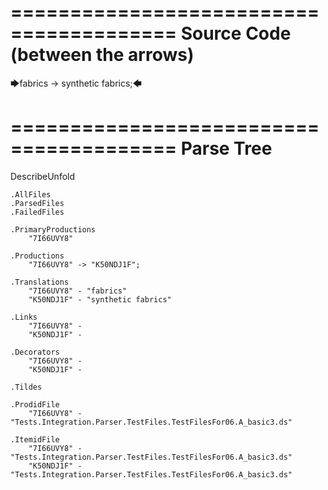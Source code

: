 ========================================
Source Code (between the arrows)
========================================

🡆fabrics -> synthetic fabrics;🡄

========================================
Parse Tree
========================================
DescribeUnfold

    .AllFiles
    .ParsedFiles
    .FailedFiles

    .PrimaryProductions
        "7I66UVY8" 

    .Productions
        "7I66UVY8" -> "K50NDJ1F";

    .Translations
        "7I66UVY8" - "fabrics"
        "K50NDJ1F" - "synthetic fabrics"

    .Links
        "7I66UVY8" - 
        "K50NDJ1F" - 

    .Decorators
        "7I66UVY8" - 
        "K50NDJ1F" - 

    .Tildes

    .ProdidFile
        "7I66UVY8" - "Tests.Integration.Parser.TestFiles.TestFilesFor06.A_basic3.ds"

    .ItemidFile
        "7I66UVY8" - "Tests.Integration.Parser.TestFiles.TestFilesFor06.A_basic3.ds"
        "K50NDJ1F" - "Tests.Integration.Parser.TestFiles.TestFilesFor06.A_basic3.ds"

